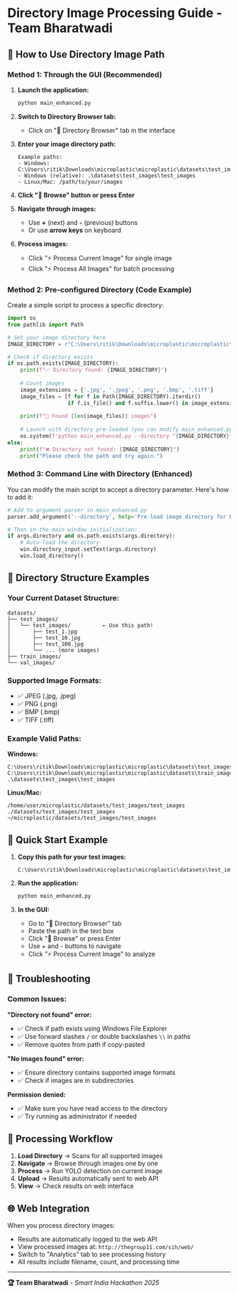 # Directory Image Processing Guide - Team Bharatwadi

## 🔧 How to Use Directory Image Path

### Method 1: Through the GUI (Recommended)

1. **Launch the application:**
   ```bash
   python main_enhanced.py
   ```

2. **Switch to Directory Browser tab:**
   - Click on "📁 Directory Browser" tab in the interface

3. **Enter your image directory path:**
   ```
   Example paths:
   - Windows: C:\Users\ritik\Downloads\microplastic\microplastic\datasets\test_images\test_images
   - Windows (relative): .\datasets\test_images\test_images
   - Linux/Mac: /path/to/your/images
   ```

4. **Click "📁 Browse" button or press Enter**

5. **Navigate through images:**
   - Use **+** (next) and **-** (previous) buttons
   - Or use **arrow keys** on keyboard

6. **Process images:**
   - Click "⚡ Process Current Image" for single image
   - Click "⚡ Process All Images" for batch processing

### Method 2: Pre-configured Directory (Code Example)

Create a simple script to process a specific directory:

```python
import os
from pathlib import Path

# Set your image directory here
IMAGE_DIRECTORY = r"C:\Users\ritik\Downloads\microplastic\microplastic\datasets\test_images\test_images"

# Check if directory exists
if os.path.exists(IMAGE_DIRECTORY):
    print(f"✅ Directory found: {IMAGE_DIRECTORY}")
    
    # Count images
    image_extensions = {'.jpg', '.jpeg', '.png', '.bmp', '.tiff'}
    image_files = [f for f in Path(IMAGE_DIRECTORY).iterdir() 
                   if f.is_file() and f.suffix.lower() in image_extensions]
    
    print(f"📸 Found {len(image_files)} images")
    
    # Launch with directory pre-loaded (you can modify main_enhanced.py to accept this)
    os.system(f'python main_enhanced.py --directory "{IMAGE_DIRECTORY}"')
else:
    print(f"❌ Directory not found: {IMAGE_DIRECTORY}")
    print("Please check the path and try again.")
```

### Method 3: Command Line with Directory (Enhanced)

You can modify the main script to accept a directory parameter. Here's how to add it:

```python
# Add to argument parser in main_enhanced.py
parser.add_argument('--directory', help='Pre-load image directory for browsing')

# Then in the main window initialization:
if args.directory and os.path.exists(args.directory):
    # Auto-load the directory
    win.directory_input.setText(args.directory)
    win.load_directory()
```

## 📁 Directory Structure Examples

### Your Current Dataset Structure:
```
datasets/
├── test_images/
│   └── test_images/          ← Use this path!
│       ├── test_1.jpg
│       ├── test_10.jpg
│       ├── test_100.jpg
│       └── ... (more images)
├── train_images/
└── val_images/
```

### Supported Image Formats:
- ✅ JPEG (.jpg, .jpeg)
- ✅ PNG (.png)
- ✅ BMP (.bmp)  
- ✅ TIFF (.tiff)

### Example Valid Paths:

**Windows:**
```
C:\Users\ritik\Downloads\microplastic\microplastic\datasets\test_images\test_images
C:\Users\ritik\Downloads\microplastic\microplastic\datasets\train_images\train_images
.\datasets\test_images\test_images
```

**Linux/Mac:**
```
/home/user/microplastic/datasets/test_images/test_images
./datasets/test_images/test_images
~/microplastic/datasets/test_images/test_images
```

## 🚀 Quick Start Example

1. **Copy this path for your test images:**
   ```
   C:\Users\ritik\Downloads\microplastic\microplastic\datasets\test_images\test_images
   ```

2. **Run the application:**
   ```bash
   python main_enhanced.py
   ```

3. **In the GUI:**
   - Go to "📁 Directory Browser" tab
   - Paste the path in the text box
   - Click "📁 Browse" or press Enter
   - Use + and - buttons to navigate
   - Click "⚡ Process Current Image" to analyze

## 🔧 Troubleshooting

### Common Issues:

**"Directory not found" error:**
- ✅ Check if path exists using Windows File Explorer
- ✅ Use forward slashes `/` or double backslashes `\\` in paths
- ✅ Remove quotes from path if copy-pasted

**"No images found" error:**
- ✅ Ensure directory contains supported image formats
- ✅ Check if images are in subdirectories

**Permission denied:**
- ✅ Make sure you have read access to the directory
- ✅ Try running as administrator if needed

## 🎯 Processing Workflow

1. **Load Directory** → Scans for all supported images
2. **Navigate** → Browse through images one by one  
3. **Process** → Run YOLO detection on current image
4. **Upload** → Results automatically sent to web API
5. **View** → Check results on web interface

## 🌐 Web Integration

When you process directory images:
- Results are automatically logged to the web API
- View processed images at: `http://thegroup11.com/sih/web/`
- Switch to "Analytics" tab to see processing history
- All results include filename, count, and processing time

---

**🏆 Team Bharatwadi** - *Smart India Hackathon 2025*